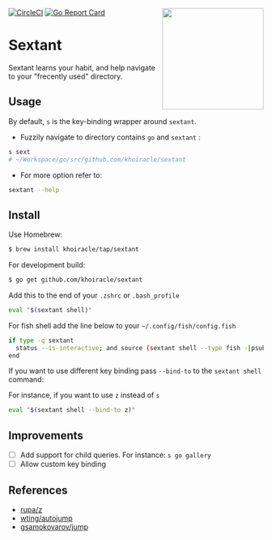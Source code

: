 [![CircleCI](https://circleci.com/gh/khoiracle/sextant.svg?style=shield)](https://circleci.com/gh/khoiracle/sextant) [![Go Report Card](https://goreportcard.com/badge/github.com/khoiracle/sextant)](https://goreportcard.com/report/github.com/khoiracle/sextant)
<img width="200" align="right" src="https://github.com/khoiracle/sextant/blob/master/logo.svg">
# Sextant 
Sextant learns your habit, and help navigate to your "frecently used" directory.

## Usage
By default, `s` is the key-binding wrapper around `sextant`. 

- Fuzzily navigate to directory contains `go` and `sextant` :

```bash
s sext
# ~/Workspace/go/src/github.com/khoiracle/sextant
```

- For more option refer to:

```bash
sextant --help
```

## Install

Use Homebrew:

```bash
$ brew install khoiracle/tap/sextant
```

For development build:

```bash
$ go get github.com/khoiracle/sextant
```

Add this to the end of your `.zshrc` or `.bash_profile` 

```bash
eval "$(sextant shell)"
```

For fish shell add the line below to your `~/.config/fish/config.fish`

```bash
if type -q sextant
  status --is-interactive; and source (sextant shell --type fish -|psub)
end
```

If you want to use different key binding pass `--bind-to` to the `sextant shell` command:

For instance, if you want to use `z` instead of `s`

```bash
eval "$(sextant shell --bind-to z)"
```

## Improvements

- [ ] Add support for child queries. For instance: `s go gallery` 
- [ ] Allow custom key binding

## References

- [rupa/z](https://github.com/rupa/z)
- [wting/autojump](https://github.com/wting/autojump)
- [gsamokovarov/jump](https://github.com/gsamokovarov/jump)
